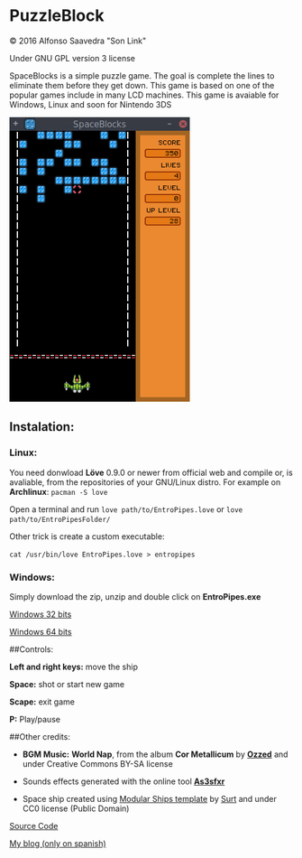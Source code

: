# PuzzleBlock

© 2016 Alfonso Saavedra "Son Link"

Under GNU GPL version 3 license

SpaceBlocks is a simple puzzle game. The goal is complete the lines to eliminate them before they get down. This game is based on one of the popular games include in many LCD machines. This game is avaiable for Windows, Linux and soon for Nintendo 3DS

![Screenshot](screenshot.png)

## Instalation:

### Linux:
You need donwload **Löve** 0.9.0 or newer from official web and compile or, is avaliable, from the repositories of your GNU/Linux distro. For example on **Archlinux**: `pacman -S love`

Open a terminal and run `love path/to/EntroPipes.love` or `love path/to/EntroPipesFolder/`

Other trick is create a custom executable:

`cat /usr/bin/love EntroPipes.love > entropipes`

### Windows:
Simply download the zip, unzip and double click on **EntroPipes.exe**

[Windows 32 bits](https://dl.dropboxusercontent.com/u/58286032/juegos/SpaceBlocks/SpaceBlocks-win32.zip)

[Windows 64 bits](https://dl.dropboxusercontent.com/u/58286032/juegos/SpaceBlocks/SpaceBlocks-win64.zip)


##Controls:

**Left and right keys:** move the ship

**Space:** shot or start new game

**Scape:** exit game

**P:** Play/pause

##Other credits:

* **BGM Music:** **World Nap**, from the album **Cor Metallicum** by [**Ozzed**](http://ozzed.net) and under Creative Commons BY-SA license

* Sounds effects generated with the online tool [**As3sfxr**](http://www.superflashbros.net/as3sfxr/)

* Space ship created using [Modular Ships template](http://opengameart.org/content/modular-ships) by [Surt](http://opengameart.org/users/surt) and under CC0 license (Public Domain)

[Source Code](https://github.com/son-link/SpaceBlocks)

[My blog (only on spanish)](http://son-link.githun.io)